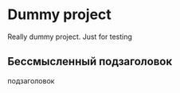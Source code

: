 # Dummy project

Really dummy project. Just for testing

## Бессмысленный подзаголовок
подзаголовок
